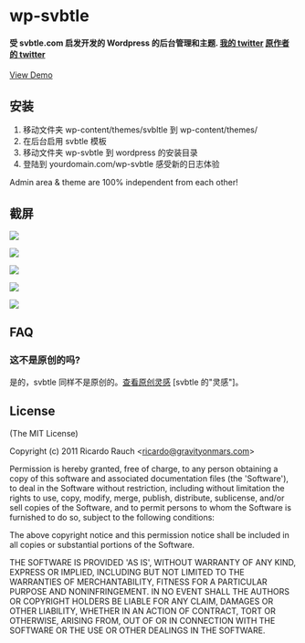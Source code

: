 # wp-svbtle
#### 受 svbtle.com 启发开发的 Wordpress 的后台管理和主题. [我的 twitter](http://twitter.com/purezhi) [原作者的 twitter](http://twitter.com/gravityonmars)

[View Demo][]

  [View Demo]: http://wp-svbtle.themeskult.com/
  
## 安装
1. 移动文件夹 wp-content/themes/svbltle 到 wp-content/themes/
2. 在后台启用 svbtle 模板
3. 移动文件夹 wp-svbtle 到 wordpress 的安装目录
4. 登陆到 yourdomain.com/wp-svbtle 感受新的日志体验

Admin area & theme are 100% independent from each other! 

## 截屏 

![][3]

![][1]

![][2]

![][4]

![][5]

 [3]: https://github.com/gravityonmars/wp-svbtle/raw/master/wp-svbtle/screenshot-3.png
 [1]: https://github.com/gravityonmars/wp-svbtle/raw/master/wp-svbtle/screenshot-1.png
 [2]: https://github.com/gravityonmars/wp-svbtle/raw/master/wp-svbtle/screenshot-2.png
 [4]: https://github.com/gravityonmars/wp-svbtle/raw/master/wp-svbtle/screenshot-4.png
 [5]: https://github.com/gravityonmars/wp-svbtle/raw/master/wp-svbtle/screenshot-5.png

## FAQ 

### 这不是原创的吗?
是的，svbtle 同样不是原创的。[查看原创灵感][] [svbtle 的"灵感"]。

[查看原创灵感]: https://news.ycombinator.com/item?id=4405331

## License 

(The MIT License)

Copyright (c) 2011 Ricardo Rauch &lt;ricardo@gravityonmars.com&gt;

Permission is hereby granted, free of charge, to any person obtaining
a copy of this software and associated documentation files (the
'Software'), to deal in the Software without restriction, including
without limitation the rights to use, copy, modify, merge, publish,
distribute, sublicense, and/or sell copies of the Software, and to
permit persons to whom the Software is furnished to do so, subject to
the following conditions:

The above copyright notice and this permission notice shall be
included in all copies or substantial portions of the Software.

THE SOFTWARE IS PROVIDED 'AS IS', WITHOUT WARRANTY OF ANY KIND,
EXPRESS OR IMPLIED, INCLUDING BUT NOT LIMITED TO THE WARRANTIES OF
MERCHANTABILITY, FITNESS FOR A PARTICULAR PURPOSE AND NONINFRINGEMENT.
IN NO EVENT SHALL THE AUTHORS OR COPYRIGHT HOLDERS BE LIABLE FOR ANY
CLAIM, DAMAGES OR OTHER LIABILITY, WHETHER IN AN ACTION OF CONTRACT,
TORT OR OTHERWISE, ARISING FROM, OUT OF OR IN CONNECTION WITH THE
SOFTWARE OR THE USE OR OTHER DEALINGS IN THE SOFTWARE.

